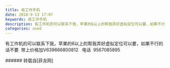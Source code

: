 ```yaml
---
title: 收工作手机
date: 2018-9-13 17:07
keywords: 收工作手机
description: 有工作机的可以联系下我，苹果的6以上的帮我弄好虚拟定位可以要，如果不行的话不要  带上价格加V639666800812   电话  9567085895
categories: used
---
```

<td class="t_f" id="postmessage_1785478">

有工作机的可以联系下我，苹果的6以上的帮我弄好虚拟定位可以要，如果不行的话不要  带上价格加V639666800812   电话  9567085895<br/>
</td>
###### 转载自[菲龙网]